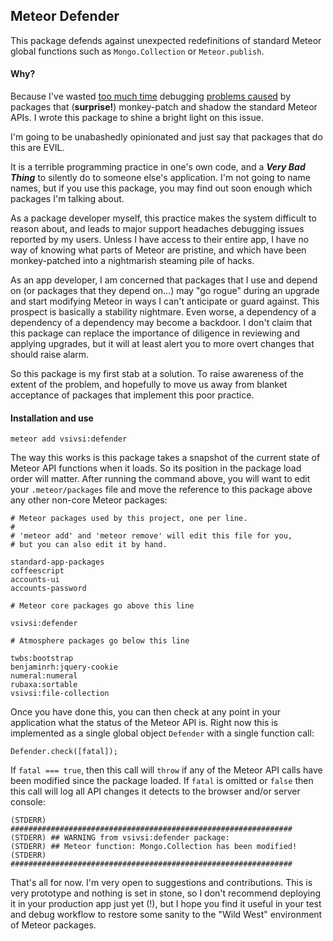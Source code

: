 ## Meteor Defender

This package defends against unexpected redefinitions of standard Meteor
global functions such as `Mongo.Collection` or `Meteor.publish`.

#### Why?

Because I've wasted [too much time](https://github.com/vsivsi/meteor-job-collection/issues/58#issuecomment-72272402) debugging [problems caused](https://github.com/vsivsi/meteor-file-sample-app/issues/2#issuecomment-120780592) by packages
that (**surprise!**) monkey-patch and shadow the standard Meteor APIs.  I wrote this
package to shine a bright light on this issue.

I'm going to be unabashedly opinionated and just say that packages that do this are EVIL.

It is a terrible programming practice in one's own code, and a ***Very Bad Thing***
to silently do to someone else's application. I'm not going to name names, but if you use
this package, you may find out soon enough which packages I'm talking about.

As a package developer myself, this practice makes the system difficult to reason about,
and leads to major support headaches debugging issues reported by my users. Unless I
have access to their entire app, I have no way of knowing what parts of Meteor are
pristine, and which have been monkey-patched into a nightmarish steaming pile of hacks.

As an app developer, I am concerned that packages that I use and depend on (or packages that they
depend on...) may "go rogue" during an upgrade and start modifying Meteor in ways I can't
anticipate or guard against. This prospect is basically a stability nightmare. Even worse,
a dependency of a dependency of a dependency may become a backdoor. I don't claim that this
package can replace the importance of diligence in reviewing and applying upgrades, but it
will at least alert you to more overt changes that should raise alarm.

So this package is my first stab at a solution. To raise awareness of the extent of the problem,
and hopefully to move us away from blanket acceptance of packages that implement this poor practice.

#### Installation and use

```
meteor add vsivsi:defender
```

The way this works is this package takes a snapshot of the current state of Meteor API
functions when it loads. So its position in the package load order will matter. After running the
command above, you will want to edit your `.meteor/packages` file and move the reference to
this package above any other non-core Meteor packages:

```
# Meteor packages used by this project, one per line.
#
# 'meteor add' and 'meteor remove' will edit this file for you,
# but you can also edit it by hand.

standard-app-packages
coffeescript
accounts-ui
accounts-password

# Meteor core packages go above this line

vsivsi:defender

# Atmosphere packages go below this line

twbs:bootstrap
benjaminrh:jquery-cookie
numeral:numeral
rubaxa:sortable
vsivsi:file-collection
```

Once you have done this, you can then check at any point in your application what the status
of the Meteor API is. Right now this is implemented as a single global object `Defender` with a single
function call:

`Defender.check([fatal]);`

If `fatal === true`, then this call will `throw` if any of the Meteor API calls have been modified
since the package loaded. If `fatal` is omitted or `false` then this call will log all API changes it
detects to the browser and/or server console:

```
(STDERR) ###############################################################
(STDERR) ## WARNING from vsivsi:defender package:
(STDERR) ## Meteor function: Mongo.Collection has been modified!
(STDERR) ###############################################################
```

That's all for now. I'm very open to suggestions and contributions. This is very prototype and nothing is
set in stone, so I don't recommend deploying it in your production app just yet (!), but I hope you find it
useful in your test and debug workflow to restore some sanity to the "Wild West" environment of
Meteor packages.
